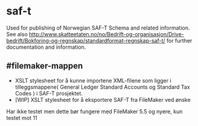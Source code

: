 # saf-t
Used for publishing of Norwegian SAF-T Schema and related information. See also http://www.skatteetaten.no/no/Bedrift-og-organisasjon/Drive-bedrift/Bokforing-og-regnskap/standardformat-regnskap-saf-t/ for further documentation and information. 

#filemaker-mappen
---
* XSLT stylesheet for å kunne importene XML-filene som ligger i tilleggsmappene( General Ledger Standard Accounts og Standard Tax Codes ) i SAF-T prosjektet.
* [WIP] XSLT stylesheet for å eksportere SAF-T fra FileMaker ved ønske

Har ikke testet men dette bør fungere med FileMaker 5.5 og nyere, kun testet mot 11
